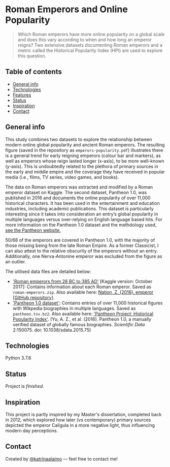 # Roman Emperors and Online Popularity

> Which Roman emperors have more online popularity on a global scale and does this vary according to when and how long an emperor reigns? Two extensive datasets documenting Roman emperors and a metric called the Historical Popularity Index (HPI) are used to explore this question. 

## Table of contents

* [General info](#general-info)
* [Technologies](#technologies)
* [Features](#features)
* [Status](#status)
* [Inspiration](#inspiration)
* [Contact](#contact)

## General info

This study combines two datasets to explore the relationship between modern online global popularity and ancient Roman emperors. The resulting figure (saved in the repository as ```emperors-popularity.pdf```) illustrates there is a general trend for early reigning emperors (colour bar and markers), as well as emperors whose reign lasted longer (x-axis), to be more well-known (y-axis). This is undoubtedly related to the plethora of primary sources in the early and middle empire and the coverage they have received in popular media (i.e., films, TV series, video games, and books). 

The data on Roman emperors was extracted and modified by a Roman emperor dataset on Kaggle. The second dataset, Pantheon 1.0, was published in 2016 and documents the online popularity of over 11,000 historical characters. It has been used in the entertainment and education industries, including academic publications. This dataset is particularly interesting since it takes into consideration an entry’s global popularity in multiple languages versus over-relying on English language based hits. For more information on the Pantheon 1.0 dataset and the methdology used, [see the Pantheon website.](https://pantheon.world/)

50/68 of the emperors are covered in Pantheon 1.0, with the majority of those missing being from the late Roman Empire. As a former Classicist, I can also attest to the relative obscurity of the emperors without an entry. Additionally, one Nerva-Antonine emperor was excluded from the figure as an outlier. 

The utilised data files are detailed below:

* ['Roman emperors from 26 BC to 385 AD'](https://www.kaggle.com/lberder/roman-emperors-from-26-bc-to-395-ad) [Kaggle version: October 2017]: Contains information about each Roman emperor. Saved as ```roman-emperors.zip```. Also available here: [Nation, Z. (2016). emperor [GitHub repository]](https://github.com/zonination/emperors).
* ['Pantheon 1.0 dataset'](https://pantheon.world/data/datasets): Contains entries of over 11,000 historical figures with Wikpedia biographies in multiple languages. Saved as ```pantheon.tsv.bz2```. Also available here: ['Pantheon Project: Historical Popularity Index'](https://www.kaggle.com/mit/pantheon-project).
  (Yu, A. Z., et al. (2016). Pantheon 1.0, a manually verified dataset of globally famous biographies. *Scientific Data* 2:150075. doi: 10.1038/sdata.2015.75)

## Technologies

Python 3.7.6

## Status

Project is _finished_.

## Inspiration

This project is partly inspired by my Master's dissertation, completed back in 2012, which explored how later (vs contemporary) primary sources depicted the emperor Caligula in a more negative light, thus influencing modern day perceptions.

## Contact

Created by [@katrinaalaimo](https://www.katrinaalaimo.com/) — feel free to contact me!